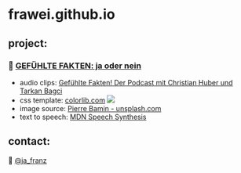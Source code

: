 # frawei.github.io  
## project:  
### 🦎  [GEFÜHLTE FAKTEN: ja oder nein](../fakten)  
* audio clips: [Gefühlte Fakten! Der Podcast mit Christian Huber und Tarkan Bagci](https://gefuehltefakten.de)  
* css template: [colorlib.com](https://colorlib.com) [<img src="https://i.creativecommons.org/l/by/3.0/de/80x15.png">](http://creativecommons.org/licenses/by/3.0/de/ "Dieses Werk ist lizenziert unter einer Creative Commons Namensnennung 3.0 Deutschland Lizenz")
* image source: [Pierre Bamin - unsplash.com](https://unsplash.com/photos/4ePxJT_ffKw)  
* text to speech: [MDN Speech Synthesis](https://developer.mozilla.org/en-US/docs/Web/API/SpeechSynthesisUtterance)

## contact:  
🐤  [@ja_franz](https://twitter.com/ja_franz "Twitter: @ja_franz")  
